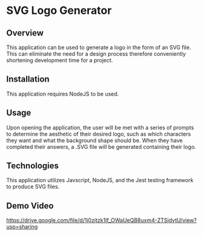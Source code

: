 # SVG Logo Generator

## Overview

This application can be used to generate a logo in the form of an SVG file. This can eliminate the need for a design process therefore conveniently shortening development time for a project. 

## Installation

This application requires NodeJS to be used. 

## Usage

Upon opening the application, the user will be met with a series of prompts to determine the aesthetic of their desired logo, such as which characters they want and what the background shape should be. When they have completed their answers, a .SVG file will be generated containing their logo. 

## Technologies

This application utilizes Javscript, NodeJS, and the Jest testing framework to produce SVG files.

## Demo Video

https://drive.google.com/file/d/1j0zjtzk1If_OWaUeQB8uxm4-ZTSjdytU/view?usp=sharing